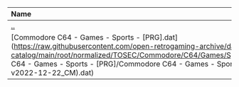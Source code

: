 |Name|Size|
|:---|---:|
|[..](../index.html)|DIR|
|[Commodore C64 - Games - Sports - [PRG].dat](https://raw.githubusercontent.com/open-retrogaming-archive/dat-catalog/main/root/normalized/TOSEC/Commodore/C64/Games/Sports/[PRG]/Commodore C64 - Games - Sports - [PRG]/Commodore C64 - Games - Sports - [PRG] (TOSEC-v2022-12-22_CM).dat)|599194|
